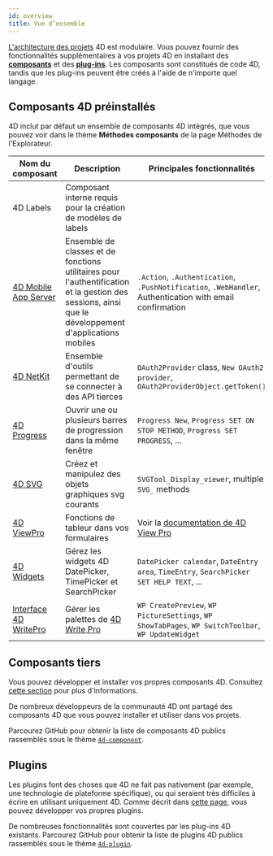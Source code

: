 ```yaml
---
id: overview
title: Vue d’ensemble
---
```


[L'architecture des projets](../Project/architecture.md) 4D est modulaire. Vous pouvez fournir des fonctionnalités supplémentaires à vos projets 4D en installant des [**composants**](Concepts/components.md) et des [**plug-ins**](../Concepts/plug-ins.md). Les composants sont constitués de code 4D, tandis que les plug-ins peuvent être créés à l'aide de n'importe quel langage.


## Composants 4D préinstallés

4D inclut par défaut un ensemble de composants 4D intégrés, que vous pouvez voir dans le thème **Méthodes composants** de la page Méthodes de l'Explorateur.


| Nom du composant                                                              | Description                                                                                                                                           | Principales fonctionnalités                                                                              |
| ----------------------------------------------------------------------------- | ----------------------------------------------------------------------------------------------------------------------------------------------------- | -------------------------------------------------------------------------------------------------------- |
| 4D Labels                                                                     | Composant interne requis pour la création de modèles de labels                                                                                        |                                                                                                          |
| [4D Mobile App Server](https://github.com/4d-go-mobile/4D-Mobile-App-Server)  | Ensemble de classes et de fonctions utilitaires pour l'authentification et la gestion des sessions, ainsi que le développement d'applications mobiles | `.Action`, `.Authentication`, `.PushNotification`, `.WebHandler`, Authentication with email confirmation |
| [4D NetKit](https://github.com/4d/4D-NetKit)                                  | Ensemble d'outils permettant de se connecter à des API tierces                                                                                        | `OAuth2Provider` class, `New OAuth2 provider`, `OAuth2ProviderObject.getToken()`                         |
| [4D Progress](https://doc.4d.com/4Dv19/4D/19/4D-Progress.100-5461799.en.html) | Ouvrir une ou plusieurs barres de progression dans la même fenêtre                                                                                    | `Progress New`, `Progress SET ON STOP METHOD`, `Progress SET PROGRESS`, ...                              |
| [4D SVG](https://doc.4d.com/4Dv19/4D/19/4D-SVG-Component.300-5462064.en.html) | Créez et manipulez des objets graphiques svg courants                                                                                                 | `SVGTool_Display_viewer`, multiple `SVG_` methods                                                        |
| [4D ViewPro](ViewPro/getting-started.md)                                      | Fonctions de tableur dans vos formulaires                                                                                                             | Voir la [documentation de 4D View Pro](ViewPro/getting-started.md)                                       |
| [4D Widgets](https://doc.4d.com/4Dv19/4D/19/4D-Widgets.100-5462909.en.html)   | Gérez les widgets 4D DatePicker, TimePicker et SearchPicker                                                                                           | `DatePicker calendar`, `DateEntry area`, `TimeEntry`, `SearchPicker SET HELP TEXT`, ...                  |
| [Interface 4D WritePro](https://github.com/4d/4D-WritePro-Interface)          | Gérer les palettes de [4D Write Pro](https://doc.4d.com/4Dv19R3/4D/19-R3/4D-Write-Pro-Reference.100-5606477.en.html)                                  | `WP CreatePreview`, `WP PictureSettings`, `WP ShowTabPages`, `WP SwitchToolbar`, `WP UpdateWidget`       |


## Composants tiers

Vous pouvez développer et installer vos propres composants 4D. Consultez [cette section](develop-components.md) pour plus d'informations.

De nombreux développeurs de la communauté 4D ont partagé des composants 4D que vous pouvez installer et utiliser dans vos projets.

Parcourez GitHub pour obtenir la liste de composants 4D publics rassemblés sous le thème [`4d-component`](https://github.com/topics/4d-component).


## Plugins

Les plugins font des choses que 4D ne fait pas nativement (par exemple, une technologie de plateforme spécifique), ou qui seraient très difficiles à écrire en utilisant uniquement 4D. Comme décrit dans [cette page](develop-plug-ins.md), vous pouvez développer vos propres plugins.

De nombreuses fonctionnalités sont couvertes par les plug-ins 4D existants. Parcourez GitHub pour obtenir la liste de plugins 4D publics rassemblés sous le thème [`4d-plugin`](https://github.com/topics/4d-plugin).


